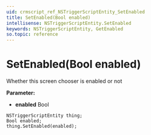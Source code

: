 ```yaml
---
uid: crmscript_ref_NSTriggerScriptEntity_SetEnabled
title: SetEnabled(Bool enabled)
intellisense: NSTriggerScriptEntity.SetEnabled
keywords: NSTriggerScriptEntity, GetEnabled
so.topic: reference
---
```


# SetEnabled(Bool enabled)

Whether this screen chooser is enabled or not

**Parameter:** 
* **enabled** Bool

```crmscript
NSTriggerScriptEntity thing;
Bool enabled;
thing.SetEnabled(enabled);
```

